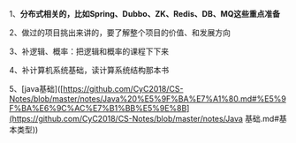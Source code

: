 1、**分布式相关的，比如Spring、Dubbo、ZK、Redis、DB、MQ这些重点准备**

2、做过的项目挑出来讲的，要了解整个项目的价值、和发展方向

3、补逻辑、概率：把逻辑和概率的课程下下来

4、补计算机系统基础，读计算系统结构那本书

5、[java基础]([https://github.com/CyC2018/CS-Notes/blob/master/notes/Java%20%E5%9F%BA%E7%A1%80.md#%E5%9F%BA%E6%9C%AC%E7%B1%BB%E5%9E%8B](https://github.com/CyC2018/CS-Notes/blob/master/notes/Java 基础.md#基本类型))


